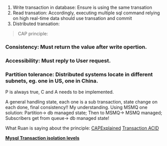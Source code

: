 1. Write transaction in database:
Ensure is using the same transation
2. Read transation:
Accordingly, executing multiple sql command relying on high real-time data should use transation and commit
3. Distributed transation:
> CAP principle: 

### Consistency: Must return the value after write opertion.
### Accessibility: Must reply to User request. 
### Partition tolerance: Distributed systems locate in different subnets, eg. one in US, one in China.
P is always true, C and A needs to be implemented.

A general handling state, each one is a sub transaction, state change on each done, final consistency!! My understanding.
Using MSMQ one solution: Partition-> db managed state; Then to MSMQ-> MSMQ managed; Subscribers get from queue-> db managed state!

What Ruan is saying about the principle:
[CAPExplained](http://www.ruanyifeng.com/blog/2018/07/cap.html)
[Transaction ACID](https://baike.baidu.com/item/acid/10738?fr=aladdin)

**[Mysql Transaction isolation levels](https://www.cnblogs.com/huanongying/p/7021555.html)**
